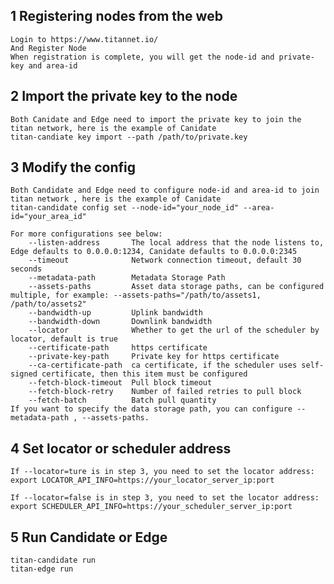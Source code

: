 ## 1 Registering nodes from the web 
    Login to https://www.titannet.io/
    And Register Node
    When registration is complete, you will get the node-id and private-key and area-id

## 2 Import the private key to the node
    Both Canidate and Edge need to import the private key to join the titan network, here is the example of Canidate
    titan-candiate key import --path /path/to/private.key

## 3 Modify the config
    Both Candidate and Edge need to configure node-id and area-id to join titan network , here is the example of Canidate
    titan-candidate config set --node-id="your_node_id" --area-id="your_area_id" 

    For more configurations see below:
        --listen-address       The local address that the node listens to, Edge defaults to 0.0.0.0:1234, Canidate defaults to 0.0.0.0:2345
        --timeout              Network connection timeout, default 30 seconds
        --metadata-path        Metadata Storage Path
        --assets-paths         Asset data storage paths, can be configured multiple, for example: --assets-paths="/path/to/assets1, /path/to/assets2"
        --bandwidth-up         Uplink bandwidth
        --bandwidth-down       Downlink bandwidth
        --locator              Whether to get the url of the scheduler by locator, default is true
        --certificate-path     https certificate
        --private-key-path     Private key for https certificate
        --ca-certificate-path  ca certificate, if the scheduler uses self-signed certificate, then this item must be configured
        --fetch-block-timeout  Pull block timeout
        --fetch-block-retry    Number of failed retries to pull block
        --fetch-batch          Batch pull quantity
    If you want to specify the data storage path, you can configure --metadata-path , --assets-paths.

## 4 Set locator or scheduler address
    If --locator=ture is in step 3, you need to set the locator address:
    export LOCATOR_API_INFO=https://your_locator_server_ip:port

    If --locator=false is in step 3, you need to set the locator address:
    export SCHEDULER_API_INFO=https://your_scheduler_server_ip:port

## 5 Run Candidate or Edge
    titan-candidate run
    titan-edge run

